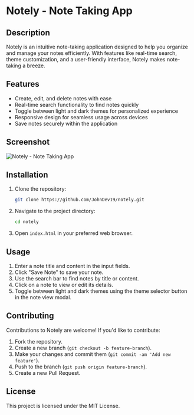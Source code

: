 # Notely - Note Taking App

## Description
Notely is an intuitive note-taking application designed to help you organize and manage your notes efficiently. With features like real-time search, theme customization, and a user-friendly interface, Notely makes note-taking a breeze.

## Features
- Create, edit, and delete notes with ease
- Real-time search functionality to find notes quickly
- Toggle between light and dark themes for personalized experience
- Responsive design for seamless usage across devices
- Save notes securely within the application

## Screenshot
![Notely - Note Taking App](screenshot.png)

## Installation
1. Clone the repository:
    ```bash
    git clone https://github.com/JohnDev19/notely.git
    ```
2. Navigate to the project directory:
    ```bash
    cd notely
    ```
3. Open `index.html` in your preferred web browser.

## Usage
1. Enter a note title and content in the input fields.
2. Click "Save Note" to save your note.
3. Use the search bar to find notes by title or content.
4. Click on a note to view or edit its details.
5. Toggle between light and dark themes using the theme selector button in the note view modal.

## Contributing
Contributions to Notely are welcome! If you'd like to contribute:
1. Fork the repository.
2. Create a new branch (`git checkout -b feature-branch`).
3. Make your changes and commit them (`git commit -am 'Add new feature'`).
4. Push to the branch (`git push origin feature-branch`).
5. Create a new Pull Request.

## License
This project is licensed under the MIT License.
